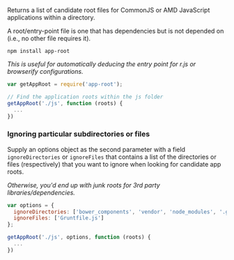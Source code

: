 Returns a list of candidate root files for CommonJS or AMD JavaScript applications within a directory.

A root/entry-point file is one that has dependencies but is not depended on (i.e., no other file requires it).

`npm install app-root`

*This is useful for automatically deducing the entry point for r.js or browserify configurations.*

```javascript
var getAppRoot = require('app-root');

// Find the application roots within the js folder
getAppRoot('./js', function (roots) {
  ...
})
```

### Ignoring particular subdirectories or files

Supply an options object as the second parameter with a field `ignoreDirectories` or `ignoreFiles`
that contains a list of the directories or files (respectively) that you want to ignore
when looking for candidate app roots.

*Otherwise, you'd end up with junk roots for 3rd party libraries/dependencies.*

```javascript
var options = {
  ignoreDirectories: ['bower_components', 'vendor', 'node_modules', '.git'],
  ignoreFiles: ['Gruntfile.js']
};

getAppRoot('./js', options, function (roots) {
  ...
})
```
